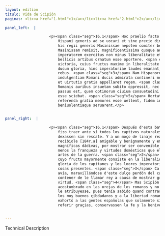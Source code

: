 ```yaml
---
layout: edition
titulo: Vida de Scipión
paginas: <li><a href="1.html">1</a></li><li><a href="2.html">2</a></li><li><a href="3.html">3</a></li><li><a href="4.html">4</a></li><li><a href="5.html">5</a></li><li><a href="6.html">6</a></li><li><a href="7.html">7</a></li><li><a href="8.html">8</a></li><li><a href="9.html">9</a></li><li><a href="10.html">10</a></li><li><a href="11.html">11</a></li><li><a href="12.html">12</a></li><li><a href="13.html">13</a></li><li><a href="14.html">14</a></li><li><a href="15.html">15</a></li><li><a href="16.html">16</a></li><li><a href="17.html">17</a></li><li><a href="18.html">18</a></li><li><a href="19.html">19</a></li><li><a href="20.html">20</a></li><li><a href="21.html">21</a></li><li><a href="22.html">22</a></li><li><a href="23.html">23</a></li><li><a href="24.html">24</a></li><li><a href="25.html">25</a></li><li><a href="26.html">26</a></li><li><a href="27.html">27</a></li><li><a href="28.html">28</a></li><li><a href="29.html">29</a></li><li><a href="30.html">30</a></li><li><a href="31.html">31</a></li><li><a href="32.html">32</a></li><li><a href="33.html">33</a></li><li><a href="34.html">34</a></li><li><a href="35.html">35</a></li><li><a href="36.html">36</a></li><li><a href="37.html">37</a></li><li><a href="38.html">38</a></li><li><a href="39.html">39</a></li><li><a href="40.html">40</a></li><li><a href="41.html">41</a></li><li><a href="42.html">42</a></li><li><a href="43.html">43</a></li><li><a href="44.html">44</a></li><li><a href="45.html">45</a></li><li><a href="46.html">46</a></li><li><a href="47.html">47</a></li><li><a href="48.html">48</a></li><li><a href="49.html">49</a></li><li><a href="50.html">50</a></li><li><a href="51.html">51</a></li><li><a href="52.html">52</a></li><li><a href="53.html">53</a></li><li><a href="54.html">54</a></li><li><a href="55.html">55</a></li><li><a href="56.html">56</a></li><li><a href="57.html">57</a></li><li><a href="58.html">58</a></li><li><a href="59.html">59</a></li><li><a href="60.html">60</a></li><li><a href="61.html">61</a></li><li><a href="62.html">62</a></li><li><a href="63.html">63</a></li><li><a href="64.html">64</a></li><li><a href="65.html">65</a></li><li><a href="66.html">66</a></li><li><a href="67.html">67</a></li><li><a href="68.html">68</a></li><li><a href="69.html">69</a></li><li><a href="70.html">70</a></li><li><a href="71.html">71</a></li><li><a href="72.html">72</a></li><li><a href="73.html">73</a></li><li><a href="74.html">74</a></li>

panel_left:  |

                    <p><span class="seg">16.1</span> Hoc praelio facto Scipio consuetudine sua omnis captiuos
                        Hispani generis ad se uocari et sine precio dimitti iussit. Adolescentem ex
                        his regii generis Masinissae nepotem comiter benigneque acceptum ad
                        Masinissam remisit, magnificentissima quoque adiecit dona, ut ostenderet
                        imperatorem exercitus non minus liberalitate et domesticis uirtutibus, quam
                        bellicis artibus ornatum esse oportere. <span class="seg">2</span> Est enim belli finis
                        uictoria, cuius fructus maxime in liberalitate claementiaque consistit. Hinc
                        ducum gloria, hinc imperatoriae laudes emanant, ut in praesentibus accidit
                        rebus. <span class="seg">3</span> Nam Hispanorum multitudo quae ibi frequens aderat, hanc
                        indulgentiam Romani ducis admirata contineri non poterat, quin eum honoris
                        et uirtutis gratia appellaret regem. <span class="seg">4</span> Sed Scipio hanc uocem
                        Romanis auribus insuetam subito oppressit, nec eum titulum sibi tribui
                        passus est, quem optimorum ciuium consuetudini et Romanae libertati aduersum
                        esse sciebat. <span class="seg">5</span> Hortatus est tantum Hispanas gentes, ut si in
                        referenda gratia memores esse uellent, fidem in populum Romanum [122v]
                        beniuolentiaque seruarent.</p>
                

panel_right:  |

                    <p><span class="seg">16.1</span> Después d'esta batalla, Scipión, segund tenía en costumbre,
                        fizo traer ante sí todos los captivos naturales de España y mandó que los
                        dexassen sin rescate. Y a un moço de linaje real, sobrino de Maxinissa,
                        recibiole [184r,a] amigable y benignamente y embiolo a Maxinissa con muy
                        magníficas dádivas, por mostrar ser convenible al capitán de exérçito no
                        menos la franqueza y virtudes domésticas que el honroso exercicio de las
                        artes de la guerra. <span class="seg">2</span> Porque el fin de la guerra es la victoria,
                        cuyo fructo mayormente consiste en la liberalidad y clemençia dende mana la
                        gloria de los capitanes y los loores imperatorios, segund acaesçió en las
                        cosas presentes. <span class="seg">3</span> Ca grand muchedumbre de españoles que allí
                        avía, maravillándose d'este dulçe perdón del capitán romano, no se podía
                        contener de le llamar rey a causa de mostrar gradescemiento en honrar su
                        virtud. <span class="seg">4</span> Mas Scipión luego fizo callar el tal appellido no
                        acostumbrado en las orejas de los romanos y no consentió que tal título se
                        le atribuyesse, pues tenía sabido quand contrario fuesse a la costumbre de
                        los muy buenos çibdadanos y a la libertad romana. <span class="seg">5</span> Assí que él
                        exhortó a las gentes españolas que solamente si querían aver memoria de
                        referir graçias, conservassen la fe y la benivolençia al pueblo romano. </p>
                

---
```


Technical Description 